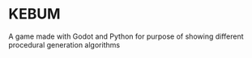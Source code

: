 # KEBUM
A game made with Godot and Python for purpose of showing different procedural generation algorithms
